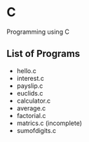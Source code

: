 # C 

Programming using C

## List of Programs

- hello.c
- interest.c
- payslip.c
- euclids.c
- calculator.c
- average.c
- factorial.c
- matrics.c (incomplete)
- sumofdigits.c